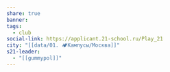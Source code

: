 ```yaml
---
share: true
banner: 
tags:
  - club
social-link: https://applicant.21-school.ru/Play_21
city: "[[data/01. 🏕️Кампусы/Москва]]"
s21-leader:
  - "[[gummypol]]"
---
```


